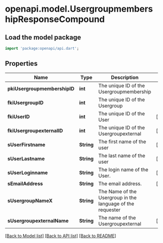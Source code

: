# openapi.model.UsergroupmembershipResponseCompound

## Load the model package
```dart
import 'package:openapi/api.dart';
```

## Properties
Name | Type | Description | Notes
------------ | ------------- | ------------- | -------------
**pkiUsergroupmembershipID** | **int** | The unique ID of the Usergroupmembership | 
**fkiUsergroupID** | **int** | The unique ID of the Usergroup | 
**fkiUserID** | **int** | The unique ID of the User | [optional] 
**fkiUsergroupexternalID** | **int** | The unique ID of the Usergroupexternal | [optional] 
**sUserFirstname** | **String** | The first name of the user | [optional] 
**sUserLastname** | **String** | The last name of the user | [optional] 
**sUserLoginname** | **String** | The login name of the User. | [optional] 
**sEmailAddress** | **String** | The email address. | [optional] 
**sUsergroupNameX** | **String** | The Name of the Usergroup in the language of the requester | 
**sUsergroupexternalName** | **String** | The name of the Usergroupexternal | [optional] 

[[Back to Model list]](../README.md#documentation-for-models) [[Back to API list]](../README.md#documentation-for-api-endpoints) [[Back to README]](../README.md)


